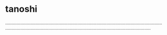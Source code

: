 # tanoshi

...............................................................................................................................................................................................................................................